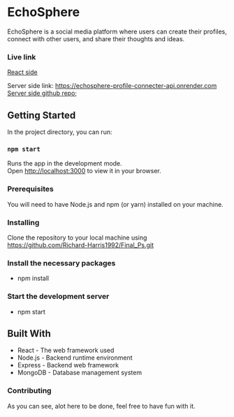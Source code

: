 # EchoSphere

EchoSphere is a social media platform where users can create their profiles, connect with other users, and share their thoughts and ideas.

### Live link
[React side](https://echosphere-profile-ui.onrender.com) 

Server side link: https://echosphere-profile-connecter-api.onrender.com
[Server side github repo](https://github.com/Richard-Harris1992/Final_Backend.git);

## Getting Started

In the project directory, you can run:

### `npm start`

Runs the app in the development mode.\
Open [http://localhost:3000](http://localhost:3000) to view it in your browser.

### Prerequisites
You will need to have Node.js and npm (or yarn) installed on your machine.

### Installing
Clone the repository to your local machine using https://github.com/Richard-Harris1992/Final_Ps.git

### Install the necessary packages

- npm install

### Start the development server
- npm start

## Built With
- React - The web framework used
- Node.js - Backend runtime environment
- Express - Backend web framework
- MongoDB - Database management system

### Contributing
As you can see, alot here to be done, feel free to have fun with it.




